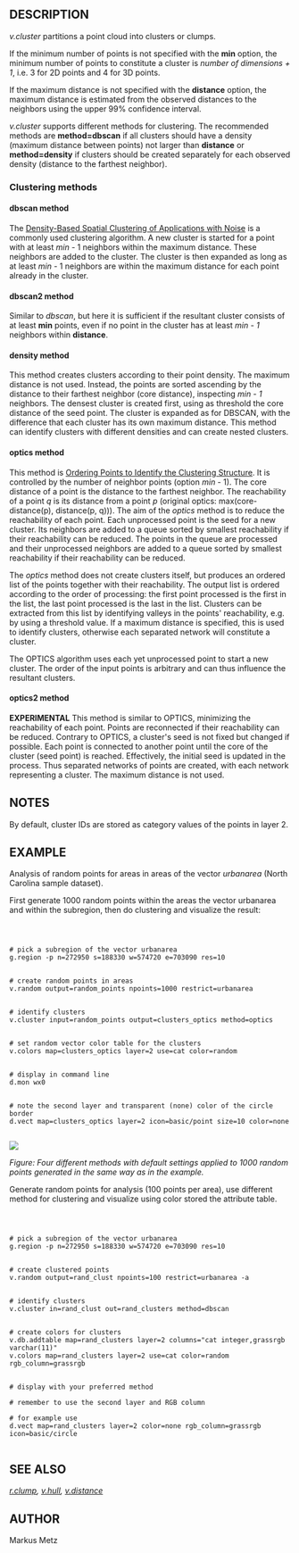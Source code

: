 
## DESCRIPTION

*v.cluster* partitions a point cloud into clusters or clumps.

If the minimum number of points is not specified with the **min**
option, the minimum number of points to constitute a cluster is
*number of dimensions + 1*, i.e. 3 for 2D points and 4 for 3D
points.

If the maximum distance is not specified with the **distance**
option, the maximum distance is estimated from the observed distances
to the neighbors using the upper 99% confidence interval.

*v.cluster* supports different methods for clustering. The
recommended methods are **method=dbscan** if all clusters should
have a density (maximum distance between points) not larger than
**distance** or **method=density** if clusters should be created
separately for each observed density (distance to the farthest neighbor).

### Clustering methods

#### dbscan method

The [Density-Based Spatial
Clustering of Applications with Noise](https://en.wikipedia.org/wiki/DBSCAN) is a commonly used clustering
algorithm. A new cluster is started for a point with at least
*min* - 1 neighbors within the maximum distance. These neighbors
are added to the cluster. The cluster is then expanded as long as at
least *min* - 1 neighbors are within the maximum distance for each
point already in the cluster.

#### dbscan2 method

Similar to *dbscan*, but here it is sufficient if the resultant
cluster consists of at least **min** points, even if no point in the
cluster has at least *min - 1* neighbors within **distance**.

#### density method

This method creates clusters according to their point density. The
maximum distance is not used. Instead, the points are sorted ascending
by the distance to their farthest neighbor (core distance), inspecting
*min - 1* neighbors. The densest cluster is created first, using
as threshold the core distance of the seed point. The cluster is
expanded as for DBSCAN, with the difference that each cluster has its
own maximum distance. This method can identify clusters with different
densities and can create nested clusters.

#### optics method

This method is
[Ordering Points to
Identify the Clustering Structure](https://en.wikipedia.org/wiki/OPTICS_algorithm). It is controlled by the number
of neighbor points (option *min* - 1). The core distance of a
point is the distance to the farthest neighbor. The reachability of a
point *q* is its distance from a point *p* (original optics:
max(core-distance(p), distance(p, q))). The aim of the *optics*
method is to reduce the reachability of each point. Each unprocessed
point is the seed for a new cluster. Its neighbors are added to a queue
sorted by smallest reachability if their reachability can be reduced.
The points in the queue are processed and their unprocessed neighbors
are added to a queue sorted by smallest reachability if their
reachability can be reduced.

The *optics* method does not create clusters itself, but produces
an ordered list of the points together with their reachability. The
output list is ordered according to the order of processing: the first
point processed is the first in the list, the last point processed is
the last in the list. Clusters can be extracted from this list by
identifying valleys in the points' reachability, e.g. by using a
threshold value. If a maximum distance is specified, this is used to
identify clusters, otherwise each separated network will constitute a
cluster.

The OPTICS algorithm uses each yet unprocessed point to start a new
cluster. The order of the input points is arbitrary and can thus
influence the resultant clusters.

#### optics2 method

**EXPERIMENTAL** This method is similar to OPTICS, minimizing the
reachability of each point. Points are reconnected if their
reachability can be reduced. Contrary to OPTICS, a cluster's seed is
not fixed but changed if possible. Each point is connected to another
point until the core of the cluster (seed point) is reached.
Effectively, the initial seed is updated in the process. Thus separated
networks of points are created, with each network representing a
cluster. The maximum distance is not used.

## NOTES

By default, cluster IDs are stored as category values of the points
in layer 2.

## EXAMPLE

Analysis of random points for areas in areas of the vector
*urbanarea* (North Carolina sample dataset).

First generate 1000 random points within the areas the vector urbanarea
and within the subregion, then do clustering and visualize the result:

```



# pick a subregion of the vector urbanarea
g.region -p n=272950 s=188330 w=574720 e=703090 res=10


# create random points in areas
v.random output=random_points npoints=1000 restrict=urbanarea


# identify clusters
v.cluster input=random_points output=clusters_optics method=optics


# set random vector color table for the clusters
v.colors map=clusters_optics layer=2 use=cat color=random


# display in command line
d.mon wx0


# note the second layer and transparent (none) color of the circle border
d.vect map=clusters_optics layer=2 icon=basic/point size=10 color=none


```

![](v_cluster_4_methods.png)

*Figure: Four different methods with default settings applied to
1000 random points generated in the same way as in the example.*

Generate random points for analysis (100 points per area), use different
method for clustering and visualize using color stored the attribute table.

```



# pick a subregion of the vector urbanarea
g.region -p n=272950 s=188330 w=574720 e=703090 res=10


# create clustered points
v.random output=rand_clust npoints=100 restrict=urbanarea -a


# identify clusters
v.cluster in=rand_clust out=rand_clusters method=dbscan


# create colors for clusters
v.db.addtable map=rand_clusters layer=2 columns="cat integer,grassrgb varchar(11)"
v.colors map=rand_clusters layer=2 use=cat color=random rgb_column=grassrgb


# display with your preferred method

# remember to use the second layer and RGB column

# for example use
d.vect map=rand_clusters layer=2 color=none rgb_column=grassrgb icon=basic/circle


```

## SEE ALSO

*[r.clump](r.clump.html),
[v.hull](v.hull.html),
[v.distance](v.distance.html)*

## AUTHOR

Markus Metz
